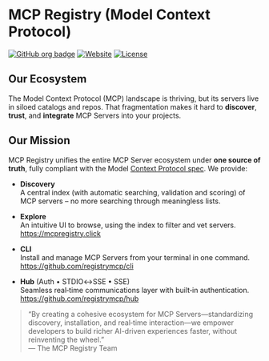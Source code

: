 # MCP Registry (Model Context Protocol)

[![GitHub org badge](https://img.shields.io/badge/organization-registrymcp-blue)](https://github.com/registrymcp) [![Website](https://img.shields.io/badge/website-mcpregistry.click-9cf)](https://mcpregistry.click) [![License](https://img.shields.io/badge/license-Apache%202.0-lightgrey)](LICENSE)

## Our Ecosystem
The Model Context Protocol (MCP) landscape is thriving, but its servers live in siloed catalogs and repos. That fragmentation makes it hard to **discover**, **trust**, and **integrate** MCP Servers into your projects.

## Our Mission
MCP Registry unifies the entire MCP Server ecosystem under **one source of truth**, fully compliant with the Model [Context Protocol spec](https://modelcontextprotocol.io/introduction). We provide:

- **Discovery**  
  A central index (with automatic searching, validation and scoring) of MCP servers – no more searching through meaningless lists.  

- **Explore**  
  An intuitive UI to browse, using the index to filter and vet servers.  
  https://mcpregistry.click

- **CLI**  
  Install and manage MCP Servers from your terminal in one command.  
  https://github.com/registrymcp/cli

- **Hub** (Auth • STDIO↔SSE • SSE)  
  Seamless real‑time communications layer with built‑in authentication.  
  https://github.com/registrymcp/hub

> “By creating a cohesive ecosystem for MCP Servers—standardizing discovery, installation, and real‑time interaction—we empower developers to build richer AI-driven experiences faster, without reinventing the wheel.”  
> — The MCP Registry Team
